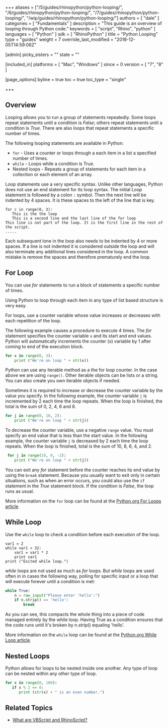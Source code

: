 +++
aliases = ["/5/guides/rhinopython/python-looping/", "/6/guides/rhinopython/python-looping/", "/7/guides/rhinopython/python-looping/", "/wip/guides/rhinopython/python-looping/"]
authors = [ "dale" ]
categories = [ "Fundamentals" ]
description = "This guide is an overview of looping through Python code."
keywords = [ "script", "Rhino", "python" ]
languages = [ "Python" ]
sdk = [ "RhinoPython" ]
title = "Python Looping"
type = "guides"
weight = 7
override_last_modified = "2018-12-05T14:59:06Z"

[admin]
picky_sisters = ""
state = ""

[included_in]
platforms = [ "Mac", "Windows" ]
since = 0
version = [  "7", "8" ]

[page_options]
byline = true
toc = true
toc_type = "single"

+++


## Overview

Looping allows you to run a group of statements repeatedly.  Some loops repeat statements until a condition is *False*; others repeat statements until a condition is *True*.  There are also loops that repeat statements a specific number of times.

The following looping statements are available in Python:

* `for` - Uses a counter or loops through a each item in a list a specified number of times.
* `while` - Loops while a condition is True.
* Nested loops - Repeats a group of statements for each item in a collection or each element of an array.

Loop statements use a very specific syntax.  Unlike other languages, Python does not use an end statement for its loop syntax.  The initial Loop statement is followed by a colon `:` symbol.  Then the next line will be indented by 4 spaces.  It is these spaces to the left of the line that is key.

```
for c in range(0, 3):
   This is the the loop
   This is a second line and the last line of the for loop
This line is not part of the loop. It is the first line in the rest of the script.
.....
```

Each subsequent lone in the loop also needs to be indented by 4 or more spaces.  If a line is not indented it is considered outside the loop and will also terminate any additional lines considered in the loop.  A common mistake is remove the spaces and therefore prematurely end the loop.

## For Loop

You can use *for* statements to run a block of statements a specific number of times. 

Using Python to loop through each item in any type of list based structure is very easy. 

 

For loops, use a counter variable whose value increases or decreases with each repetition of the loop.

The following example causes a procedure to execute 4 times. The *for* statement specifies the counter variable `x` and its start and end values. Python will automatically increments the counter (x) variable by 1 after coming to end of the execution block.

```python
for x in range(0, 3):
    print ("We're on loop " + str(x))
```

Python can use any iterable method as a the for loop counter. In the case above we are using `range()`. Other iterable objects can be lists or a string. You can also create you own iterable objects if needed.

Sometimes it is required to increase or decrease the counter variable by the value you specify. In the following example, the counter variable `j` is incremented by 2 each time the loop repeats. When the loop is finished, the total is the sum of 0, 2, 4, 6 and 8.

```python
for j in range(0, 10, 2):
    print ("We're on loop " + str(j))
```

To decrease the counter variable, use a negative `range` value. You must specify an end value that is less than the start value. In the following example, the counter variable `j` is decreased by 2 each time the loop repeats. When the loop is finished, total is the sum of 10, 8, 6, 4, and 2.

```python
 for j in range(10, 0, -2):
    print ("We're on loop " + str(j))
```

 You can exit any *for* statement before the counter reaches its end value by using the `break` statement. Because you usually want to exit only in certain situations, such as when an error occurs, you could also use the `if` statement in the *True* statement block. If the condition is *False*, the loop runs as usual.

More information on the `for` loop can be found at the [Python.org For Loops article](https://wiki.python.org/moin/ForLoop).

## While Loop

Use the `while` loop to check a condition before each execution of the loop.

```while
var1 = 2
while var1 < 32:
    var1 = var1 * 2
    print var1
print ("Exited while loop.")
```

*while* loops are not used as much as *for* loops.  But *while* loops are used often in in cases the following way, polling for specific input or a loop that will execute forever until a condition is met:

```python
while True:
    n = raw_input("Please enter 'hello':")
    if n.strip() == 'hello':
        break
```

As you can see, this compacts the whole thing into a piece of code managed entirely by the while loop. Having True as a condition ensures that the code runs until it's broken by n.strip() equaling 'hello'. 

More information on the `while` loop can be found at the [Python.org While Loop article](https://wiki.python.org/moin/WhileLoop).

## Nested Loops

Python allows for loops to be nested inside one another.  Any type of loop can be nested within any other type of loop.

```python
for x in range(0, 100):
   if x % 2 == 0:
      print (str(x) + " is an even number.")
```

## Related Topics

- [What are VBScript and RhinoScript?](/guides/rhinoscript/what-are-vbscript-rhinoscript)

